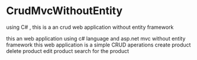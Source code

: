 # CrudMvcWithoutEntity
using C# , this is a an crud web application without entity framework

this an web application using c# language and asp.net mvc without entity framework
this web application is a simple CRUD aperations 
create product
delete product
edit product 
search for the product 
